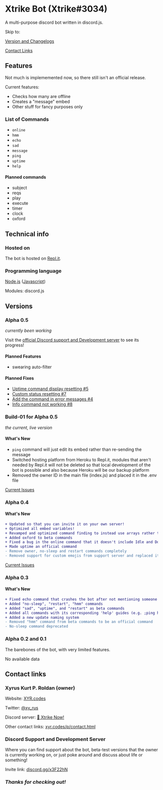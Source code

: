 # Xtrike Bot (Xtrike#3034)
A multi-purpose discord bot written in discord.js.

Skip to:

[Version and Changelogs](#versions)

[Contact Links](#contact-links)

## Features
Not much is implememented now, so there still isn't an official release.

Current features:
+ Checks how many are offline
+ Creates a "message" embed
+ Other stuff for fancy purposes only

### List of Commands
+ `online`
+ `hmm`
+ `echo`
+ `sad`
+ `message`
+ `ping`
+ `uptime`
+ `help`

#### Planned commands

+ subject
+ reqs
+ play
+ execute
+ timer
+ clock
+ oxford

## Technical info

### Hosted on
The bot is hosted on [Repl.it](https://repl.it/~).

### Programming language
[Node.js](https://www.google.com/search?q=node.js "Search on Google") ([Javascript](https://www.google.com/search?q=javascript "Search on Google"))

Modules: discord.js

## Versions

### Alpha 0.5
*currently been working*

Visit the [official Discord support and Development server](#discord-support-and-development-server) to see its progress!

#### Planned Features
+  swearing auto-filter

#### Planned Fixes
+ [Uptime command display resetting #5](https://github.com/xyr11/xtrike-bot/issues/5 "See in Issues")
+ [Custom status resetting #7](https://github.com/xyr11/xtrike-bot/issues/7 "See in Issues")
+ [Add the command in error messages #4](https://github.com/xyr11/xtrike-bot/issues/4 "See in Issues")
+ [Info command not working #8](https://github.com/xyr11/xtrike-bot/issues/8 "See in Issues")


### Build-01 for Alpha 0.5
*the current, live version*

#### What's New
+ `ping` command will just edit its embed rather than re-sending the message
+ Switched hosting platform from Heroku to Repl.it, modules that aren't needed by Repl.it will not be deleted so that local development of the bot is possible and also because Heroku will be our backup platform
+ Removed the owner ID in the main file (index.js) and placed it in the .env file

[Current Issues](https://github.com/xyr11/xtrike-bot/issues "See in Issues")


### Alpha 0.4

#### What's New
```diff
+ Updated so that you can invite it on your own server!
+ Optimized all embed variables!
+ Revamped and optimized command finding to instead use arrays rather than your typical OR function
+ Added oxford to beta commands
+ Fixed a bug in the online command that it doesn't include Idle and Do Not Disturb members
+ Made uptime an official command
- Remove owner, no-sleep and restart commands completely
- Removed support for custom emojis from support server and replaced it with discord-wide emojis
```

[Current Issues](https://github.com/xyr11/xtrike-bot/issues "See in Issues")


### Alpha 0.3

#### What's New
```diff
+ Fixed echo command that crashes the bot after not mentioning someone
+ Added "no-sleep", "restart", "hmm" commands
+ Added "sad", "uptime", and "restart" as beta commands
+ Added all commands with its corresponding 'help' guides (e.g. ;ping help)
+ Added a new update naming system
- Removed "hmm" command from beta commands to be an official command
- No-sleep command deprecated
```


### Alpha 0.2 and 0.1
The barebones of the bot, with very limited features.

No available data

## Contact links
### Xyrus Kurt P. Roldan (owner)
Website: [XYR.codes](https://xyr.codes)

Twitter: [@xy_rus](https://twitter.com/xy_rus)

Discord server: [🎯 Xtrike Now!](https://discord.gg/yTFSQpU)

Other contact links: [xyr.codes/p/contact.html](https://www.xyr.codes/p/contact.html)

### Discord Support and Development Server
Where you can find support about the bot, beta-test versions that the owner is currently working on, or just poke around and discuss about life or something!

Invite link: [discord.gg/x3F22hN](https://discord.gg/x3F22hN)

### *Thanks for checking out!*
